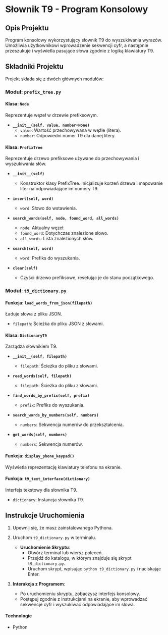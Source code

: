 # Słownik T9 - Program Konsolowy

## Opis Projektu
Program konsolowy wykorzystujący słownik T9 do wyszukiwania wyrazów. Umożliwia użytkownikowi wprowadzenie sekwencji cyfr, a następnie przeszukuje i wyświetla pasujące słowa zgodnie z logiką klawiatury T9.

## Składniki Projektu

Projekt składa się z dwóch głównych modułów:

### Moduł: `prefix_tree.py`

#### Klasa: `Node`
Reprezentuje węzeł w drzewie prefiksowym.

- **`__init__(self, value, number=None)`**
  - `value`: Wartość przechowywana w węźle (litera).
  - `number`: Odpowiedni numer T9 dla danej litery.

#### Klasa: `PrefixTree`
Reprezentuje drzewo prefiksowe używane do przechowywania i wyszukiwania słów.

- **`__init__(self)`**
  - Konstruktor klasy PrefixTree. Inicjalizuje korzeń drzewa i mapowanie liter na odpowiadające im numery T9.
  
- **`insert(self, word)`**
  - `word`: Słowo do wstawienia.
  
- **`search_words(self, node, found_word, all_words)`**
  - `node`: Aktualny węzeł.
  - `found_word`: Dotychczas znalezione słowo.
  - `all_words`: Lista znalezionych słów.

- **`search(self, word)`**
  - `word`: Prefiks do wyszukania.

- **`clear(self)`**
  - Czyści drzewo prefiksowe, resetując je do stanu początkowego.

### Moduł: `t9_dictionary.py`

#### Funkcja: `load_words_from_json(filepath)`
Ładuje słowa z pliku JSON.
- `filepath`: Ścieżka do pliku JSON z słowami.

#### Klasa: `DictionaryT9`
Zarządza słownikiem T9.

- **`__init__(self, filepath)`**
  - `filepath`: Ścieżka do pliku z słowami.

- **`read_words(self, filepath)`**
  - `filepath`: Ścieżka do pliku z słowami.

- **`find_words_by_prefix(self, prefix)`**
  - `prefix`: Prefiks do wyszukania.

- **`search_words_by_numbers(self, numbers)`**
  - `numbers`: Sekwencja numerów do przekształcenia.

- **`get_words(self, numbers)`**
  - `numbers`: Sekwencja numerów.

#### Funkcja: `display_phone_keypad()`
Wyświetla reprezentację klawiatury telefonu na ekranie.

#### Funkcja: `t9_text_interface(dictionary)`
Interfejs tekstowy dla słownika T9.
- `dictionary`: Instancja słownika T9.

## Instrukcje Uruchomienia
1. Upewnij się, że masz zainstalowanego Pythona.
2. Uruchom `t9_dictionary.py` w terminalu.
   - **Uruchomienie Skryptu**:
      - Otwórz terminal lub wiersz poleceń.
      - Przejdź do katalogu, w którym znajduje się skrypt `t9_dictionary.py`.
      - Uruchom skrypt, wpisując `python t9_dictionary.py` i naciskając Enter.

3. **Interakcja z Programem**:
   - Po uruchomieniu skryptu, zobaczysz interfejs konsolowy.
   - Postępuj zgodnie z instrukcjami na ekranie, aby wprowadzać sekwencje cyfr i wyszukiwać odpowiadające im słowa.

#### Technologie
   - Python

